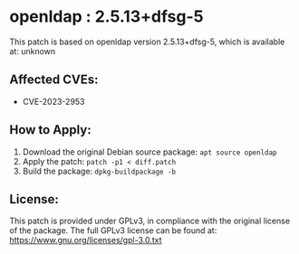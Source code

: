 # openldap : 2.5.13+dfsg-5

This patch is based on openldap version 2.5.13+dfsg-5, which is available at:
unknown

## Affected CVEs:
- CVE-2023-2953

## How to Apply:
1. Download the original Debian source package: `apt source openldap`
2. Apply the patch: `patch -p1 < diff.patch`
3. Build the package: `dpkg-buildpackage -b`

## License:
This patch is provided under GPLv3, in compliance with the original license of the package.
The full GPLv3 license can be found at: https://www.gnu.org/licenses/gpl-3.0.txt
